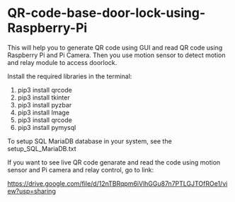 # QR-code-base-door-lock-using-Raspberry-Pi

This will help you to generate QR code using GUI and read QR code using Raspberry Pi and Pi Camera.
Then you use motion sensor to detect motion and relay module to access doorlock.

Install the required libraries in the terminal:
1) pip3 install qrcode
2) pip3 install tkinter
3) pip3 install pyzbar
4) pip3 install Image
5) pip3 install qrcode
6) pip3 install pymysql

To setup SQL MariaDB database in your system, see the setup_SQL_MariaDB.txt

If you want to see live QR code genarate and read the code using motion sensor and Pi camera and relay control, go to link:

https://drive.google.com/file/d/12nTBRqpm6iVlhGGu87n7PTLGJTOfROe1/view?usp=sharing
